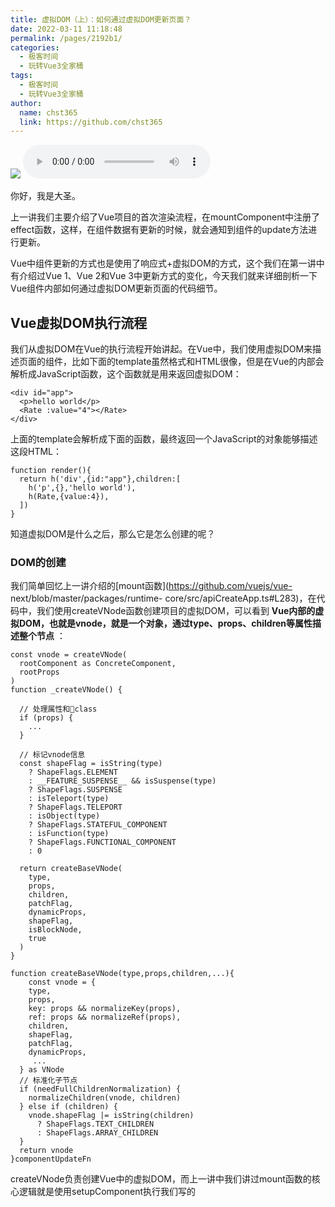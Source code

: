 ```yaml
---
title: 虚拟DOM（上）：如何通过虚拟DOM更新页面？
date: 2022-03-11 11:18:48
permalink: /pages/2192b1/
categories: 
  - 极客时间
  - 玩转Vue3全家桶
tags: 
  - 极客时间
  - 玩转Vue3全家桶
author: 
  name: chst365
  link: https://github.com/chst365
---
```

![](https://cdn.jsdelivr.net/gh/chst365/bolgImgs/imgs/topImgs/271.jpg)
<audio title="30.虚拟DOM（上）：如何通过虚拟DOM更新页面？" src="https://static001.geekbang.org/resource/audio/7a/b6/7a2432e7a66e6c683c7af9b9ffd370b6.mp3" controls="controls"></audio> 


你好，我是大圣。

上一讲我们主要介绍了Vue项目的首次渲染流程，在mountComponent中注册了effect函数，这样，在组件数据有更新的时候，就会通知到组件的update方法进行更新。

Vue中组件更新的方式也是使用了响应式+虚拟DOM的方式，这个我们在第一讲中有介绍过Vue 1、Vue 2和Vue
3中更新方式的变化，今天我们就来详细剖析一下Vue组件内部如何通过虚拟DOM更新页面的代码细节。

## Vue虚拟DOM执行流程

我们从虚拟DOM在Vue的执行流程开始讲起。在Vue中，我们使用虚拟DOM来描述页面的组件，比如下面的template虽然格式和HTML很像，但是在Vue的内部会解析成JavaScript函数，这个函数就是用来返回虚拟DOM：

    
    
    <div id="app">
      <p>hello world</p>
      <Rate :value="4"></Rate>
    </div>
    

上面的template会解析成下面的函数，最终返回一个JavaScript的对象能够描述这段HTML：

    
    
    function render(){
      return h('div',{id:"app"},children:[
        h('p',{},'hello world'),
        h(Rate,{value:4}),
      ])
    }
    

知道虚拟DOM是什么之后，那么它是怎么创建的呢？

### DOM的创建

我们简单回忆上一讲介绍的[mount函数](https://github.com/vuejs/vue-
next/blob/master/packages/runtime-
core/src/apiCreateApp.ts#L283)，在代码中，我们使用createVNode函数创建项目的虚拟DOM，可以看到
**Vue内部的虚拟DOM，也就是vnode，就是一个对象，通过type、props、children等属性描述整个节点** ：

    
    
    const vnode = createVNode(    
      rootComponent as ConcreteComponent,
      rootProps
    )
    function _createVNode() {
    
      // 处理属性和class
      if (props) {
        ...
      }
    
      // 标记vnode信息
      const shapeFlag = isString(type)
        ? ShapeFlags.ELEMENT
        : __FEATURE_SUSPENSE__ && isSuspense(type)
        ? ShapeFlags.SUSPENSE
        : isTeleport(type)
        ? ShapeFlags.TELEPORT
        : isObject(type)
        ? ShapeFlags.STATEFUL_COMPONENT
        : isFunction(type)
        ? ShapeFlags.FUNCTIONAL_COMPONENT
        : 0
    
      return createBaseVNode(
        type,
        props,
        children,
        patchFlag,
        dynamicProps,
        shapeFlag,
        isBlockNode,
        true
      )
    }
    
    function createBaseVNode(type,props,children,...){
        const vnode = {
        type,
        props,
        key: props && normalizeKey(props),
        ref: props && normalizeRef(props),
        children,
        shapeFlag,
        patchFlag,
        dynamicProps,
         ...
      } as VNode
      // 标准化子节点
      if (needFullChildrenNormalization) {
        normalizeChildren(vnode, children)
      } else if (children) {
        vnode.shapeFlag |= isString(children)
          ? ShapeFlags.TEXT_CHILDREN
          : ShapeFlags.ARRAY_CHILDREN
      }
      return vnode
    }componentUpdateFn
    

createVNode负责创建Vue中的虚拟DOM，而上一讲中我们讲过mount函数的核心逻辑就是使用setupComponent执行我们写的<script
setup>，使用setupRenderEffect监听组件的数据变化。所以我们来到setupRenderEffect函数中，去完整地剖析Vue中虚拟DOM的更新逻辑。

我们给组件注册了update方法，这个方法使用effect包裹后，当组件内的ref、reactive包裹的响应式数据变化的时候就会执行update方法，触发组件内部的更新机制。

看下面的代码，在setupRenderEffect内部的componentUpdateFn中，updateComponentPreRenderer更新了属性和slots，并且调用renderComponentRoot函数创建新的子树对象nextTree，然后内部依然是调用patch函数。

可以看到， **Vue源码中的实现首次渲染和更新的逻辑都写在一起，我们在递归的时候如果对一个标签实现更新和渲染，就可以用一个函数实现** 。

    
    
    const componentUpdateFn = ()=>{
      if (!instance.isMounted) {
          //首次渲染
          instance,
            parentSuspense,
            isSVG
          )
          。。。
      }else{
        let { next, bu, u, parent, vnode } = instance
        if (next) {
          next.el = vnode.el
          updateComponentPreRender(instance, next, optimized)
        } else {
          next = vnode
        }
        const nextTree = renderComponentRoot(instance)
          patch(
            prevTree,
            nextTree,
            // parent may have changed if it's in a teleport
            hostParentNode(prevTree.el!)!,
            // anchor may have changed if it's in a fragment
            getNextHostNode(prevTree),
            instance,
            parentSuspense,
            isSVG
          )
        }
    }
    
    // 注册effect函数
    const effect = new ReactiveEffect(
      componentUpdateFn,
      () => queueJob(instance.update),
      instance.scope // track it in component's effect scope
    )
    const update = (instance.update = effect.run.bind(effect) as S      chedulerJob)
    update()
    
      const updateComponentPreRender = (
        instance: ComponentInternalInstance,
        nextVNode: VNode,
        optimized: boolean
      ) => {
        nextVNode.component = instance
        const prevProps = instance.vnode.props
        instance.vnode = nextVNode
        instance.next = null
        updateProps(instance, nextVNode.props, prevProps, optimized)
        updateSlots(instance, nextVNode.children, optimized)
    
        pauseTracking()
        // props update may have triggered pre-flush watchers.
        // flush them before the render update.
        flushPreFlushCbs(undefined, instance.update)
        resetTracking()
      }
    

比较关键的就是上面代码中32-39行的 **effect函数，负责注册组件，这个函数也是Vue组件更新的入口函数。**

## patch函数

数据更新之后就会执行patch函数，下图就是patch函数执行的逻辑图：

![](https://static001.geekbang.org/resource/image/22/57/22ba20304eef70af5c5a50bb9b601057.jpeg?wh=3308x1786)

在patch函数中，会针对不同的组件类型执行不同的函数，组件我们会执行processComponent，HTML标签我们会执行processElement：

    
    
      function path(n1, n2, container){
        const { type, shapeFlag } = n2
        switch (type) {
          case Text:
            processText(n1, n2, container)
            break
          // 还有注释，fragment之类的可以处理，这里忽略
          default:
            // 通过shapeFlag判断类型
            if (shapeFlag & ShapeFlags.ELEMENT) {
              processElement(n1, n2, container, anchor)
            } else if (shapeFlag & ShapeFlags.STATEFUL_COMPONENT) {
              processComponent(n1, n2, container)
            }
        }
        
      }
    
      function processComponent(n1, n2, container) {
        // 老规矩，么有n1就是mount
        if (!n1) {
          // 初始化 component
          mountComponent(n2, container)
        } else {
          updateComponent(n1, n2, container)
        }
      }
    

由于更新之后不是首次渲染了，patch函数内部会执行updateComponent，看下面的updateComponent函数内部，shouldUpdateComponent会判断组件是否需要更新，实际执行的是instance.update：

    
    
    const instance = (n2.component = n1.component)!
    if (shouldUpdateComponent(n1, n2, optimized)) {
    
      // normal update
      instance.next = n2
      // in case the child component is also queued, remove it to avoid
      // double updating the same child component in the same flush.
      invalidateJob(instance.update)
      // instance.update is the reactive effect.
      instance.update()
      
    } else {
      // no update needed. just copy over properties
      n2.component = n1.component
      n2.el = n1.el
      instance.vnode = n2
    }
    

组件的子元素是由HTML标签和组件构成，组件内部的递归处理最终也是对HTML标签的处理，所以，最后组件的更新都会进入到processElement内部的patchElement函数中。

### patchElement函数

在函数patchElement中我们主要就做两件事，更新节点自己的属性和更新子元素。

### 节点自身属性的更新

先看自身属性的更新，这里就能体现出 **Vue 3中性能优化的思想，通过patchFlag可以做到按需更新** ：

  * 如果标记了FULL_PROPS，就直接调用patchProps。
  * 如果标记了CLASS，说明节点只有class属性是动态的，其他的style等属性都不需要进行判断和DOM操作。

这样就极大的优化了属性操作的性能。

内部执行hostPatchProp进行实际的DOM操作，你还记得上一讲中hostPatchProp是从nodeOps中定义的吗，其他动态属性STYLE、TEXT等等也都是一样的逻辑。Vue
3的虚拟DOM真正做到了按需更新，这也是相比于React的一个优势。

    
    
      const patchElement = (
        n1: VNode,
        n2: VNode,
        parentComponent: ComponentInternalInstance | null,
        parentSuspense: SuspenseBoundary | null,
        isSVG: boolean,
        slotScopeIds: string[] | null,
        optimized: boolean
      ) => {
        const el = (n2.el = n1.el!)
        let { patchFlag, dynamicChildren, dirs } = n2
        patchFlag |= n1.patchFlag & PatchFlags.FULL_PROPS
    
        const oldProps = n1.props || EMPTY_OBJ
        const newProps = n2.props || EMPTY_OBJ
    
        // full diff
        patchChildren(
          n1,
          n2,
          el,
          null,
          parentComponent,
          parentSuspense,
          areChildrenSVG,
          slotScopeIds,
          false
        )
    
        if (patchFlag > 0) {
    
          if (patchFlag & PatchFlags.FULL_PROPS) {
            patchProps(
              el,
              n2,
              oldProps,
              newProps,
              parentComponent,
              parentSuspense,
              isSVG
            )
          } else {
            // class是动态的
            if (patchFlag & PatchFlags.CLASS) {
              if (oldProps.class !== newProps.class) {
                hostPatchProp(el, 'class', null, newProps.class, isSVG)
              }
            }
    
            // style样式是动态的
            if (patchFlag & PatchFlags.STYLE) {
              hostPatchProp(el, 'style', oldProps.style, newProps.style, isSVG)
            }
    
            // 属性需要diff
            if (patchFlag & PatchFlags.PROPS) {
              // 
              const propsToUpdate = n2.dynamicProps!
              for (let i = 0; i < propsToUpdate.length; i++) {
                const key = propsToUpdate[i]
                const prev = oldProps[key]
                const next = newProps[key]
                // #1471 force patch value
                if (next !== prev || key === 'value') {
                  hostPatchProp(
                    el,
                    key,
                    prev,
                    next,
                    isSVG,
                    n1.children as VNode[],
                    parentComponent,
                    parentSuspense,
                    unmountChildren
                  )
                }
              }
            }
          }
          //文本是动态的
          if (patchFlag & PatchFlags.TEXT) {
            if (n1.children !== n2.children) {
              hostSetElementText(el, n2.children as string)
            }
          }
        } 
      }
    

### 子元素的更新

而子元素的更新是patchChildren
函数负责的，这个函数也是虚拟DOM中难度最高的一个函数，搞懂它还需要我们下一讲中介绍的算法知识，今天我们就先理解它主要的实现思路。

 **首先我们把子元素分成了文本、数组和空三个状态，新老子元素分别是这三种状态的一个，构成了不同的执行逻辑**
。这样patchChildren内部大致有五种情况需要处理：

  * 如果新的子元素是空， 老的子元素不为空，直接卸载unmount即可。
  * 如果新的子元素不为空，老的子元素是空，直接创建加载即可。
  * 如果新的子元素是文本，老的子元素如果是数组就需要全部unmount，是文本的话就需要执行hostSetElementText。
  * 如果新的子元素是数组，比如是使用v-for渲染出来的列表，老的子元素如果是空或者文本，直接unmout后，渲染新的数组即可。

最复杂的情况就是新的子元素和老的子元素都是数组。

最朴实无华的思路就是把老的子元素全部unmount，新的子元素全部mount，这样虽然可以实现功能，但是没法复用已经存在的DOM元素，比如我们只是在数组中间新增了一个数据，全部DOM都销毁就有点太可惜了。

 **所以，我们需要判断出可以复用的DOM元素，如果一个虚拟DOM没有改动或者属性变了，不需要完全销毁重建，而是更新一下属性，最大化减少DOM的操作**
，这个任务就会交给patchKeyedChildren函数去完成。

patchKeyedChildren函数，做的事情就是尽可能高效地把老的子元素更新成新的子元素，如何高效复用老的子元素中的DOM元素是patchKeyedChildren函数的难点：

    
    
      const patchChildren: PatchChildrenFn = (
        n1,
        n2,
        container,
        anchor,
        parentComponent,
        parentSuspense,
        isSVG,
        slotScopeIds,
        optimized = false
      ) => {
        const c1 = n1 && n1.children
        const prevShapeFlag = n1 ? n1.shapeFlag : 0
        const c2 = n2.children
    
        const { patchFlag, shapeFlag } = n2
        // fast path
        if (patchFlag > 0) {
          if (patchFlag & PatchFlags.KEYED_FRAGMENT) {
            // this could be either fully-keyed or mixed (some keyed some not)
            // presence of patchFlag means children are guaranteed to be arrays
            patchKeyedChildren(
              c1 as VNode[],
              c2 as VNodeArrayChildren,
              container,
              anchor,
              parentComponent,
              parentSuspense,
              isSVG,
              slotScopeIds,
              optimized
            )
            return
          } else if (patchFlag & PatchFlags.UNKEYED_FRAGMENT) {
            // unkeyed
            patchUnkeyedChildren(
              c1 as VNode[],
              c2 as VNodeArrayChildren,
              container,
              anchor,
              parentComponent,
              parentSuspense,
              isSVG,
              slotScopeIds,
              optimized
            )
            return
          }
        }
    
        // children has 3 possibilities: text, array or no children.
        if (shapeFlag & ShapeFlags.TEXT_CHILDREN) {
          // text children fast path
          if (prevShapeFlag & ShapeFlags.ARRAY_CHILDREN) {
            unmountChildren(c1 as VNode[], parentComponent, parentSuspense)
          }
          if (c2 !== c1) {
            hostSetElementText(container, c2 as string)
          }
        } else {
          if (prevShapeFlag & ShapeFlags.ARRAY_CHILDREN) {
            // prev children was array
            if (shapeFlag & ShapeFlags.ARRAY_CHILDREN) {
              // two arrays, cannot assume anything, do full diff
              patchKeyedChildren(
                c1 as VNode[],
                c2 as VNodeArrayChildren,
                container,
                anchor,
                parentComponent,
                parentSuspense,
                isSVG,
                slotScopeIds,
                optimized
              )
            } else {
              // no new children, just unmount old
              unmountChildren(c1 as VNode[], parentComponent, parentSuspense, true)
            }
          } else {
            // prev children was text OR null
            // new children is array OR null
            if (prevShapeFlag & ShapeFlags.TEXT_CHILDREN) {
              hostSetElementText(container, '')
            }
            // mount new if array
            if (shapeFlag & ShapeFlags.ARRAY_CHILDREN) {
              mountChildren(
                c2 as VNodeArrayChildren,
                container,
                anchor,
                parentComponent,
                parentSuspense,
                isSVG,
                slotScopeIds,
                optimized
              )
            }
          }
        }
      }
    

上面的代码执行逻辑如下图所示，根据flags判断子元素的类型后，执行不同的操作函数：  
![](https://static001.geekbang.org/resource/image/91/dd/916797a1c1c4b375bf41b2a6321239dd.jpeg?wh=2246x1926)

### patchChildren

最后就剩下patchChildren的实现了，这也是各类虚拟DOM框架中最难实现的函数，我们需要实现
**一个高效的更新算法，能够使用尽可能少的更新次数，来实现从老的子元素到新的子元素的更新** 。

举个例子，类似体育课站队的时候，大家一开始站一排，但是顺序是乱的，我们需要尽快把队伍按照个头左低右高排列。

在React中，这种场景的处理逻辑是先进行循环，使用的是单侧插入的算法，我们在排队的时候挨个对比，如果你站我右边，并且个头比我高一点，说明咱俩的相对位置和最终队伍的位置是一致的，暂时不需要变化，如果你比我个头矮，就需要去我左边找到一个正确的位置插队进去。

由于都只向单侧插入，最后我们就会把所有的节点移动到正确的位置之上，这就是React15框架内虚拟节点diff的逻辑，初步实现了DOM的复用；而Vue
2借鉴了snabbdom的算法，在此基础上做了第一层双端对比的优化。

首先Web场景之下对一个数组元素的操作，很少有直接全部替换的，
**比如我们操作一个表格，大概率是更关心表格某一行的一个字段、新增一行、删除一行，或者是对表格某个字段进行排序，所以我们可以从纯算法的场景之中加入实际应用的场景**
。

如果我们只是在表格里新增一行，那么可以不要一开始就开始循环，而是可以先进行节点的预判。

比如，在下面的例子中，新的节点就是在老的节点中新增和删除了几个元素，我们在循环之前，先进行头部元素的判断。在这个例子里，可以预判出头部元素的a、b、c、d是一样的节点，说明节点不需要重新创建，我们只需要进行属性的更新，然后进行队尾元素的预判，可以判断出g和元素也是一样的：

    
    
    a b c d e f g h
    a b c d i f j g h 
    

这样我们虚拟DOM diff的逻辑就变成了下面的结构, 现在只需要比较ef和ifg的区别：

    
    
    (a b c d) e f (g h)
    (a b c) d) i f j (g h) 
    

相比于之前的对比场景，我们需要遍历的运算量就大大减小了。

而且，有很多场景比如新增一行或者删除一行的简单场景，预判完毕之后，新老元素有一个处于没有元素的状态，我们就可以直接执行mount或者unmout完成对比的全过程，不需要再进行复杂的遍历：

    
    
    (a b c d)
    (a b c d) e
    
    (a b c) d
    (a b c
    

双端对比的原理大致就是这样。最后双端对比之后的执行逻辑这一部分需要一些算法知识，我们下一讲会详细介绍，这里你只需要掌握大概的思路。

想让一个队伍尽快按照个头排好序，如果能够计算出，在队伍中，个头从低到高依次递增的最多的队列，让这些人站在原地不动，其余人穿插到他们中间，就可以最大化减少人员的移动，这就是一个最长底层子序列的算法问题，我们下一讲详细剖析。

## 总结

今天的内容就讲完了，来总结一下吧，我们学习了Vue中的更新逻辑。现在Vue执行逻辑全景图变成了下面的样子，新增了组件更新的逻辑：

![](https://static001.geekbang.org/resource/image/65/5f/654ab0a0e9834ab72e16bee6bb79b95f.jpeg?wh=6926x4089)

Vue响应式驱动了组件之间的数据通信机制，数据更新之后，组件会执行intance.update方法，update方法内部执行patch方法进行新老子树的diff计算。

在更新函数中，主要做了两件事，pathProps更新节点自身的属性，这里面使用了pathFlags做到了按需更新；patchChildren执行子元素的更新。其中patch函数内部会只对节点内部的动态属性做更新，这种按需更新的机制是Vue性能优秀的一个原因。

函数内部针对新老子元素不同的状态，执行不同的逻辑。根据子元素是否为空或者数组，以及新元素是否为空或者数组，分别执行对应的删除或者mount逻辑，其中最复杂的就是新的子元素和老的子元素都是数组。

为了最大化减少DOM操作，patchKeyedChildren使用了最长递增子序列来实现，并且相比于React的虚拟DOM
diff，新增了双端的预先判断+最长递增子序列算法来实现，这也是Vue性能比较优秀的另外一个原因。

## 思考题

最后再留一个思考题，从虚拟DOM更新的角度，为什么我们在写v-
for循环的时候，都要建议使用key属性呢？欢迎在评论区留下你的答案，也欢迎你把这一讲分享给你的同事和朋友们，我们下一讲再见。

